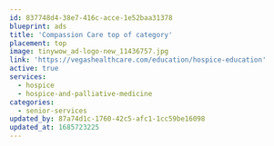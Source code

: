 ```yaml
---
id: 837748d4-38e7-416c-acce-1e52baa31378
blueprint: ads
title: 'Compassion Care top of category'
placement: top
image: tinywow_ad-logo-new_11436757.jpg
link: 'https://vegashealthcare.com/education/hospice-education'
active: true
services:
  - hospice
  - hospice-and-palliative-medicine
categories:
  - senior-services
updated_by: 87a74d1c-1760-42c5-afc1-1cc59be16098
updated_at: 1685723225
---
```

